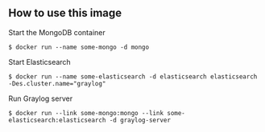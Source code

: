 How to use this image
---------------------

Start the MongoDB container

```
$ docker run --name some-mongo -d mongo
```

Start Elasticsearch

```
$ docker run --name some-elasticsearch -d elasticsearch elasticsearch -Des.cluster.name="graylog"
```

Run Graylog server

```
$ docker run --link some-mongo:mongo --link some-elasticsearch:elasticsearch -d graylog-server
```
